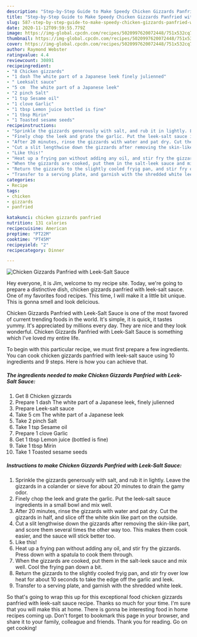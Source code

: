 ```yaml
---
description: "Step-by-Step Guide to Make Speedy Chicken Gizzards Panfried with Leek-Salt Sauce"
title: "Step-by-Step Guide to Make Speedy Chicken Gizzards Panfried with Leek-Salt Sauce"
slug: 587-step-by-step-guide-to-make-speedy-chicken-gizzards-panfried-with-leek-salt-sauce
date: 2020-11-12T09:59:55.779Z
image: https://img-global.cpcdn.com/recipes/5020997620072448/751x532cq70/chicken-gizzards-panfried-with-leek-salt-sauce-recipe-main-photo.jpg
thumbnail: https://img-global.cpcdn.com/recipes/5020997620072448/751x532cq70/chicken-gizzards-panfried-with-leek-salt-sauce-recipe-main-photo.jpg
cover: https://img-global.cpcdn.com/recipes/5020997620072448/751x532cq70/chicken-gizzards-panfried-with-leek-salt-sauce-recipe-main-photo.jpg
author: Raymond Webster
ratingvalue: 4.4
reviewcount: 30891
recipeingredient:
- "8 Chicken gizzards"
- "1 dash The white part of a Japanese leek finely julienned"
- " Leeksalt sauce"
- "5 cm  The white part of a Japanese leek"
- "2 pinch Salt"
- "1 tsp Sesame oil"
- "1 clove Garlic"
- "1 tbsp Lemon juice bottled is fine"
- "1 tbsp Mirin"
- "1 Toasted sesame seeds"
recipeinstructions:
- "Sprinkle the gizzards generously with salt, and rub it in lightly. Leave the gizzards in a colander or sieve for about 20 minutes to drain the gamy odor."
- "Finely chop the leek and grate the garlic. Put the leek-salt sauce ingredients in a small bowl and mix well."
- "After 20 minutes, rinse the gizzards with water and pat dry. Cut the gizzards in half, and slice off the white skin like part on the outside."
- "Cut a slit lengthwise down the gizzards after removing the skin-like part, and score them several times the other way too. This makes them cook easier, and the sauce will stick better too."
- "Like this!"
- "Heat up a frying pan without adding any oil, and stir fry the gizzards. Press down with a spatula to cook them through."
- "When the gizzards are cooked, put them in the salt-leek sauce and mix well. Cool the frying pan down a bit."
- "Return the gizzards to the slightly cooled fryig pan, and stir fry over low heat for about 10 seconds to take the edge off the garlic and leek."
- "Transfer to a serving plate, and garnish with the shredded white leek."
categories:
- Recipe
tags:
- chicken
- gizzards
- panfried

katakunci: chicken gizzards panfried 
nutrition: 131 calories
recipecuisine: American
preptime: "PT22M"
cooktime: "PT45M"
recipeyield: "2"
recipecategory: Dinner

---
```



![Chicken Gizzards Panfried with Leek-Salt Sauce](https://img-global.cpcdn.com/recipes/5020997620072448/751x532cq70/chicken-gizzards-panfried-with-leek-salt-sauce-recipe-main-photo.jpg)

Hey everyone, it is Jim, welcome to my recipe site. Today, we're going to prepare a distinctive dish, chicken gizzards panfried with leek-salt sauce. One of my favorites food recipes. This time, I will make it a little bit unique. This is gonna smell and look delicious.



Chicken Gizzards Panfried with Leek-Salt Sauce is one of the most favored of current trending foods in the world. It's simple, it is quick, it tastes yummy. It's appreciated by millions every day. They are nice and they look wonderful. Chicken Gizzards Panfried with Leek-Salt Sauce is something which I've loved my entire life.


To begin with this particular recipe, we must first prepare a few ingredients. You can cook chicken gizzards panfried with leek-salt sauce using 10 ingredients and 9 steps. Here is how you can achieve that.

<!--inarticleads1-->

##### The ingredients needed to make Chicken Gizzards Panfried with Leek-Salt Sauce:

1. Get 8 Chicken gizzards
1. Prepare 1 dash The white part of a Japanese leek, finely julienned
1. Prepare  Leek-salt sauce
1. Take 5 cm  The white part of a Japanese leek
1. Take 2 pinch Salt
1. Take 1 tsp Sesame oil
1. Prepare 1 clove Garlic
1. Get 1 tbsp Lemon juice (bottled is fine)
1. Take 1 tbsp Mirin
1. Take 1 Toasted sesame seeds




<!--inarticleads2-->

##### Instructions to make Chicken Gizzards Panfried with Leek-Salt Sauce:

1. Sprinkle the gizzards generously with salt, and rub it in lightly. Leave the gizzards in a colander or sieve for about 20 minutes to drain the gamy odor.
1. Finely chop the leek and grate the garlic. Put the leek-salt sauce ingredients in a small bowl and mix well.
1. After 20 minutes, rinse the gizzards with water and pat dry. Cut the gizzards in half, and slice off the white skin like part on the outside.
1. Cut a slit lengthwise down the gizzards after removing the skin-like part, and score them several times the other way too. This makes them cook easier, and the sauce will stick better too.
1. Like this!
1. Heat up a frying pan without adding any oil, and stir fry the gizzards. Press down with a spatula to cook them through.
1. When the gizzards are cooked, put them in the salt-leek sauce and mix well. Cool the frying pan down a bit.
1. Return the gizzards to the slightly cooled fryig pan, and stir fry over low heat for about 10 seconds to take the edge off the garlic and leek.
1. Transfer to a serving plate, and garnish with the shredded white leek.




So that's going to wrap this up for this exceptional food chicken gizzards panfried with leek-salt sauce recipe. Thanks so much for your time. I'm sure that you will make this at home. There is gonna be interesting food in home recipes coming up. Don't forget to bookmark this page in your browser, and share it to your family, colleague and friends. Thank you for reading. Go on get cooking!
